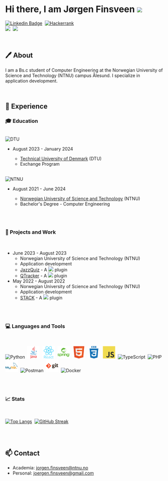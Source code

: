 # Hi there, I am Jørgen Finsveen <img src="https://media.giphy.com/media/hvRJCLFzcasrR4ia7z/giphy.gif" width="40"></h1>

[![Linkedin Badge](https://img.shields.io/badge/-joergen%20finsveen-blue?style=for-the-badge&logo=Linkedin&logoColor=white)](https://www.linkedin.com/in/joergen-finsveen/)&nbsp;
[![Hackerrank](https://img.shields.io/badge/-Hackerrank-2EC866?style=for-the-badge&logo=HackerRank&logoColor=white)](https://www.hackerrank.com/joergen_finsveen)&nbsp;<br/>
![](https://img.shields.io/github/followers/jorgenfinsveen?style=social)&nbsp;
![](https://komarev.com/ghpvc/?username=jorgenfinsveen)&nbsp;




<!--
**jorgenfinsveen/jorgenfinsveen** is a ✨ _special_ ✨ repository because its `README.md` (this file) appears on your GitHub profile.

Here are some ideas to get you started:

- 🔭 I’m currently working on ...
- 🌱 I’m currently learning ...
- 👯 I’m looking to collaborate on ...
- 🤔 I’m looking for help with ...
- 💬 Ask me about ...
- 📫 How to reach me: ...
- 😄 Pronouns: ...
- ⚡ Fun fact: ...
-->

<br/>

## 🖊️ About

I am a Bs.c student of Computer Engineering at the Norwegian University of Science and Technology (NTNU) campus Ålesund. I specialize in application development.<br/>

<br/>

## 🔬 Experience


### 🎓 Education

<br/>
<div display="table" float="left">
  <img src="https://upload.wikimedia.org/wikipedia/commons/thumb/2/2a/Danmarks_Tekniske_Universitet_%28logo%29.svg/1200px-Danmarks_Tekniske_Universitet_%28logo%29.svg.png" title="DTU" alt="DTU" height="80" display="table-cell" vertical-align="middle"/>
  
  <ul display="table-cell" background-position="left center" background-repeat="no-repeat" vertical-align="middle">
    <li display="inline-block" >August 2023 - January 2024</li>
    <ul>
      <li><a href="https://www.dtu.dk/english/">Technical University of Denmark</a> (DTU)</li>
      <li>Exchange Program</li>
    </ul>
  </ul>

</div>

<br/>

<div display="table" float="left">
  <img src="https://upload.wikimedia.org/wikipedia/commons/thumb/4/4c/Logo-Ntnu.svg/1200px-Logo-Ntnu.svg.png" title="NTNU" alt="NTNU" height="80" display="table-cell" vertical-align="middle"/>
  
  <ul display="table-cell" background-position="left center" background-repeat="no-repeat" vertical-align="middle">
    <li display="inline-block">August 2021 - June 2024</li>
    <ul>
      <li><a href="https://www.ntnu.edu">Norwegian University of Science and Technology</a> (NTNU)
      <li>Bachelor's Degree - Computer Engineering</li>
    </ul>
  </ul>

</div>


<br/><br/>

### 📆 Projects and Work

<br/>


* June 2023 - August 2023
  * Norwegian University of Science and Technology (NTNU)
  * Application development
  * <a href="https://github.com/KQMATH/moodle-mod_jazzquiz">JazzQuiz</a> - A [<img src="https://upload.wikimedia.org/wikipedia/commons/thumb/c/c6/Moodle-logo.svg/2560px-Moodle-logo.svg.png" height="15"/>](https://github.com/moodle/moodle) plugin
  * <a href="https://github.com/KQMATH/moodle-local_qtracker">QTracker</a> - A [<img src="https://upload.wikimedia.org/wikipedia/commons/thumb/c/c6/Moodle-logo.svg/2560px-Moodle-logo.svg.png" height="15"/>](https://github.com/moodle/moodle) plugin
* May 2022 - August 2022
  * Norwegian University of Science and Technology (NTNU)
  * Application development
  * <a href="https://github.com/KQMATH/moodle-qtype_stack">STACK</a> - A [<img src="https://upload.wikimedia.org/wikipedia/commons/thumb/c/c6/Moodle-logo.svg/2560px-Moodle-logo.svg.png" height="15"/>](https://github.com/moodle/moodle) plugin

<br/><br/>

### 💻 Languages and Tools

<br/>

<p>
<img src="https://upload.wikimedia.org/wikipedia/commons/thumb/c/c3/Python-logo-notext.svg/1869px-Python-logo-notext.svg.png" title="Python" alt="Python" width="40" height="40"/>&nbsp;
<img src="https://github.com/devicons/devicon/blob/master/icons/java/java-original-wordmark.svg" title="Java" alt="Java" width="40" height="40"/>&nbsp;
<img src="https://github.com/devicons/devicon/blob/master/icons/react/react-original-wordmark.svg" title="React" alt="React" width="40" height="40"/>&nbsp;
<img src="https://github.com/devicons/devicon/blob/master/icons/spring/spring-original-wordmark.svg" title="Spring" alt="Spring" width="40" height="40"/>&nbsp;
<img src="https://github.com/devicons/devicon/blob/master/icons/html5/html5-original.svg" title="HTML5" alt="HTML" width="40" height="40"/>&nbsp;
<img src="https://github.com/devicons/devicon/blob/master/icons/css3/css3-plain-wordmark.svg"  title="CSS3" alt="CSS" width="40" height="40"/>&nbsp;
<img src="https://github.com/devicons/devicon/blob/master/icons/javascript/javascript-original.svg" title="JavaScript" alt="JavaScript" width="40" height="40"/>&nbsp;
<img src="https://upload.wikimedia.org/wikipedia/commons/thumb/4/4c/Typescript_logo_2020.svg/2048px-Typescript_logo_2020.svg.png" title="TypeScript" alt="TypeScript" width="40" height="40"/>&nbsp;
<img src="https://upload.wikimedia.org/wikipedia/commons/thumb/2/27/PHP-logo.svg/1200px-PHP-logo.svg.png" title="PHP" alt="PHP"  height="40"/>&nbsp;
<img src="https://github.com/devicons/devicon/blob/master/icons/mysql/mysql-original-wordmark.svg" title="MySQL"  alt="MySQL" width="40" height="40"/>&nbsp;
<img src="https://www.vectorlogo.zone/logos/getpostman/getpostman-icon.svg" title="Postman"  alt="Postman" width="40" height="40"/>&nbsp;
<img src="https://github.com/devicons/devicon/blob/master/icons/git/git-original-wordmark.svg" title="Git" **alt="Git" width="40" height="40"/>&nbsp;
<img src="https://www.docker.com/wp-content/uploads/2022/03/vertical-logo-monochromatic.png" title="Docker" **alt="Docker" height="40"/>&nbsp;
</p>


<br/><br/>

### 📈 Stats

<br/>

<p float="left">

[![Top Langs](https://github-readme-stats.vercel.app/api/top-langs/?username=jorgenfinsveen&layout=donut&theme=vision-friendly-dark)](https://github.com/anuraghazra/github-readme-stats)&nbsp;
[![GitHub Streak](http://github-readme-streak-stats.herokuapp.com?user=jorgenfinsveen&theme=dark&background=000000$card_width=900)](https://git.io/streak-stats)

</p>

<br/><br/>

## 📫 Contact

* Academia: [jorgen.finsveen@ntnu.no](mailto:jorgen.finsveen@ntnu.no)
* Personal: [joergen.finsveen@gmail.com](mailto:joergen.finsveen@gmail.com)
